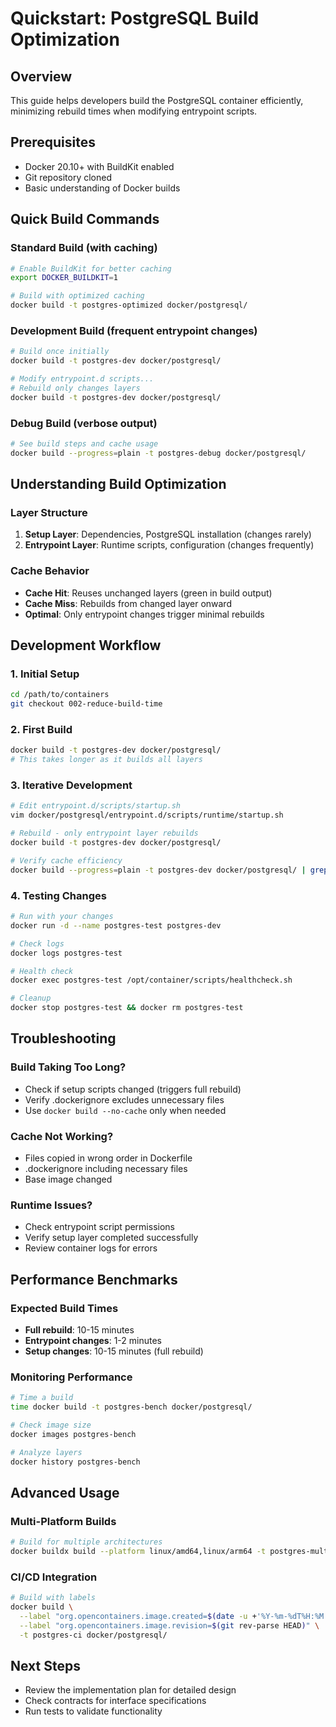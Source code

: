 # Quickstart: PostgreSQL Build Optimization

## Overview
This guide helps developers build the PostgreSQL container efficiently, minimizing rebuild times when modifying entrypoint scripts.

## Prerequisites
- Docker 20.10+ with BuildKit enabled
- Git repository cloned
- Basic understanding of Docker builds

## Quick Build Commands

### Standard Build (with caching)
```bash
# Enable BuildKit for better caching
export DOCKER_BUILDKIT=1

# Build with optimized caching
docker build -t postgres-optimized docker/postgresql/
```

### Development Build (frequent entrypoint changes)
```bash
# Build once initially
docker build -t postgres-dev docker/postgresql/

# Modify entrypoint.d scripts...
# Rebuild only changes layers
docker build -t postgres-dev docker/postgresql/
```

### Debug Build (verbose output)
```bash
# See build steps and cache usage
docker build --progress=plain -t postgres-debug docker/postgresql/
```

## Understanding Build Optimization

### Layer Structure
1. **Setup Layer**: Dependencies, PostgreSQL installation (changes rarely)
2. **Entrypoint Layer**: Runtime scripts, configuration (changes frequently)

### Cache Behavior
- **Cache Hit**: Reuses unchanged layers (green in build output)
- **Cache Miss**: Rebuilds from changed layer onward
- **Optimal**: Only entrypoint changes trigger minimal rebuilds

## Development Workflow

### 1. Initial Setup
```bash
cd /path/to/containers
git checkout 002-reduce-build-time
```

### 2. First Build
```bash
docker build -t postgres-dev docker/postgresql/
# This takes longer as it builds all layers
```

### 3. Iterative Development
```bash
# Edit entrypoint.d/scripts/startup.sh
vim docker/postgresql/entrypoint.d/scripts/runtime/startup.sh

# Rebuild - only entrypoint layer rebuilds
docker build -t postgres-dev docker/postgresql/

# Verify cache efficiency
docker build --progress=plain -t postgres-dev docker/postgresql/ | grep -E "(CACHED|RUN|COPY)"
```

### 4. Testing Changes
```bash
# Run with your changes
docker run -d --name postgres-test postgres-dev

# Check logs
docker logs postgres-test

# Health check
docker exec postgres-test /opt/container/scripts/healthcheck.sh

# Cleanup
docker stop postgres-test && docker rm postgres-test
```

## Troubleshooting

### Build Taking Too Long?
- Check if setup scripts changed (triggers full rebuild)
- Verify .dockerignore excludes unnecessary files
- Use `docker build --no-cache` only when needed

### Cache Not Working?
- Files copied in wrong order in Dockerfile
- .dockerignore including necessary files
- Base image changed

### Runtime Issues?
- Check entrypoint script permissions
- Verify setup layer completed successfully
- Review container logs for errors

## Performance Benchmarks

### Expected Build Times
- **Full rebuild**: 10-15 minutes
- **Entrypoint changes**: 1-2 minutes
- **Setup changes**: 10-15 minutes (full rebuild)

### Monitoring Performance
```bash
# Time a build
time docker build -t postgres-bench docker/postgresql/

# Check image size
docker images postgres-bench

# Analyze layers
docker history postgres-bench
```

## Advanced Usage

### Multi-Platform Builds
```bash
# Build for multiple architectures
docker buildx build --platform linux/amd64,linux/arm64 -t postgres-multi docker/postgresql/
```

### CI/CD Integration
```bash
# Build with labels
docker build \
  --label "org.opencontainers.image.created=$(date -u +'%Y-%m-%dT%H:%M:%SZ')" \
  --label "org.opencontainers.image.revision=$(git rev-parse HEAD)" \
  -t postgres-ci docker/postgresql/
```

## Next Steps
- Review the implementation plan for detailed design
- Check contracts for interface specifications
- Run tests to validate functionality